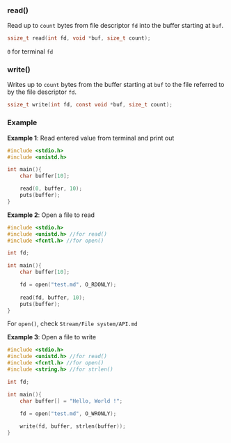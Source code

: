 ### read()

Read up to ``count`` bytes from file descriptor ``fd`` into the buffer starting at ``buf``.

```c
ssize_t read(int fd, void *buf, size_t count);
```

``0`` for terminal ``fd``

### write()

Writes up to ``count`` bytes from the buffer starting at ``buf`` to the file referred to by the file descriptor ``fd``.

```c
ssize_t write(int fd, const void *buf, size_t count);
```

### Example

**Example 1**: Read entered value from terminal and print out

```c
#include <stdio.h>
#include <unistd.h>

int main(){
    char buffer[10];

    read(0, buffer, 10);
    puts(buffer);
}
```

**Example 2**: Open a file to read

```c
#include <stdio.h>
#include <unistd.h> //for read()
#include <fcntl.h> //for open()

int fd;

int main(){
    char buffer[10];

    fd = open("test.md", O_RDONLY);
    
    read(fd, buffer, 10);
    puts(buffer);
}
```

For ``open()``, check ``Stream/File system/API.md``

**Example 3**: Open a file to write

```c
#include <stdio.h>
#include <unistd.h> //for read()
#include <fcntl.h> //for open()
#include <string.h> //for strlen()

int fd;

int main(){
    char buffer[] = "Hello, World !";

    fd = open("test.md", O_WRONLY);
    
    write(fd, buffer, strlen(buffer));
}
```